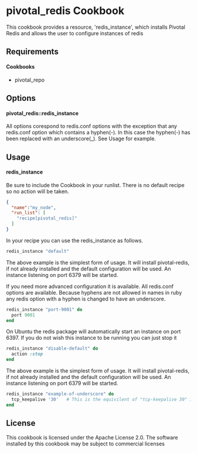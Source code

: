 pivotal_redis Cookbook
======================
This cookbook provides a resource, 'redis_instance', which installs Pivotal Redis and allows the user to configure instances of redis

Requirements
------------
#### Cookbooks
- pivotal_repo

Options
----------
#### pivotal_redis::redis_instance

All options corespond to redis.conf options with the exception that any redis.conf option which contains a hyphen(-). In this case the hyphen(-) has been replaced with an underscore(_). See Usage for example.

Usage
-----
#### redis_instance

Be sure to include the Cookbook in your runlist. There is no default recipe so no action will be taken.
```json
{
  "name":"my_node",
  "run_list": [
    "recipe[pivotal_redis]"
  ]
}
```

In your recipe you can use the redis_instance as follows. 

```ruby
redis_instance "default"
```
The above example is the simplest form of usage. It will install pivotal-redis, if not already installed and the default configuration will be used. An instance listening on port 6379 will be started.

If you need more advanced configuration it is available. All redis.conf options are available. Because hyphens are not allowed in names in ruby any redis option with a hyphen is changed to have an underscore.
```ruby
redis_instance "port-9001" do
  port 9001
end
```

On Ubuntu the redis package will automatically start an instance on port 6397. If you do not wish this instance to be running you can just stop it
```ruby
redis_instance "disable-default" do
  action :stop
end
```
The above example is the simplest form of usage. It will install pivotal-redis, if not already installed and the default configuration will be used. An instance listening on port 6379 will be started.

```ruby
redis_instance "example-of-underscore" do
  tcp_keepalive '30'   # This is the equivilent of "tcp-keepalive 30" in redis.conf
end
```

License
-------------------
This cookbook is licensed under the Apache License 2.0. The software installed by this cookbook may be subject to commercial licenses
